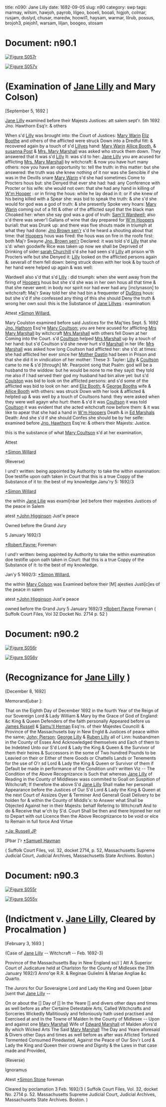 title: n090: Jane Lilly
date: 1692-09-05
slug: n90
category: swp
tags: marmay, wilsim, hawjoh, payrob, lilgeo, booeli, booali, higjoh, colmar, rusjam, duslyd, chusar, maredw, hoowil1, haysam, warmar, lilrub, possus, brojoh3, piejoh1, warsam, liljan, boogeo, stosam




<div markdown class="doc" id="n90.1">

# Document: n90.1



<span markdown class="figure">[![Figure S057r](archives/Suffolk/small/S057A.jpg)](archives/Suffolk/large/S057A.jpg)</span>



<span markdown class="figure">[![Figure S057v](archives/Suffolk/small/S057B.jpg)](archives/Suffolk/large/S057B.jpg)</span>


# (Examination of [Jane Lilly](/tag/liljan.html) and Mary Colson)

[September 5, 1692 ]

 [Jane Lilly](/tag/liljan.html) examined before their Majests Justices: att salem sept'r. 5th 1692  Jno. Hawthorn Esq'r:  & others

When s'd [Lilly](/tag/liljan.html) was brought into: the Court of Justices: [Mary Warin](/tag/warmar.html) [Eliz Boothe](/tag/booeli.html) and others of the afflicted were struck Down into a Dredful fitt: & recovered again by a touch of s'd [Lillyes](/tag/liljan.html) hand: [Mary Warin](/tag/warmar.html) [Allice Booth.](/tag/booali.html) & [susanna Post](/tag/possus.html) & [Mrs. Mary Marshall](/tag/marmay.html) was asked who struck them down. They answered that it was s'd [Lilly](/tag/liljan.html) It: was s'd to her: [Jane Lilly](/tag/liljan.html) you are acused for afflicting [Mrs. Mary Marshall](/tag/marmay.html) by witchcraft: & now you have hurt many others: now you have an opportunity to: tell the truth: in this matter: but she answered: the truth was she knew nothing of it nor was she Sencible if she was in the Devills snare [Mary Warin](/tag/warmar.html) s'd she had sometimes Come to Procters hous but: she Denyed that ever she had: had: any Conference with Procter or his wife: she would not own: that she had any hand in killing of [W'm Hooper](/tag/hoowil1.html) : or in firing the hous: while he lay dead in it: or if she knew of his being killed with a Spear she: was bid to speak the truth: & she s'd she would for god was a god of truth: & she presently Spoke very hoars: [Mary Warin](/tag/warmar.html) coming out of a fitt & other of the afflicted sayd that the black man Choaked her: when she say god was a god of truth: [Sam'll Wardwell:](/tag/warsam.html) also s'd there was sever'l Gallans of wine that day prepared for [W'm Hoopers](/tag/hoowil1.html) buriall: that was Drunk up: and there was five shouts made in triumph at what they had done: [Jno Brown sen'r](/tag/brojoh3.html) s'd he heard a shouting about that time: that [Hoopers](/tag/hoowil1.html) hous was fired: the hous was on fire in the roofe first: both Maj'r Swayne [Jno. Brown sen'r](/tag/brojoh3.html) Declared: it was told s'd [Lilly](/tag/liljan.html) that she s'd: when goodwife Rice was taken up now we shall be Deprived of Drinking of sider:[sarah Churchill](/tag/chusar.html) s'd she had seen s'd [Lilly](/tag/liljan.html) att prison w'th Procters wife but she Denyed it: [Lilly](/tag/liljan.html) looked on the afflicted persons again &: severall of  them fell down: being struck down with her look & by touch of her hand were helped up again & was well:

Wardwell also s'd that s'd [Lilly](/tag/liljan.html) : did triumph: when she went away from the firing of [Hoopers](/tag/hoowil1.html) hous but she s'd she was in her own hous all that time & that she never went: in body nor spirit nor had ever had any [inclynason] to witchcraft: Maj'r Sway told her she had bin a frequenter of [DuStins](/tag/duslyd.html) hous: but she s'd if she confessed any thing of this she should Deny the truth & wrong her own soul: this is the Substance of [Jane Lillyes](/tag/liljan.html) : examination:

Attest [*Simon Willard.](/tag/wilsim.html)

Mary Coulston examined before said Justices for the Maj'ties Sept. 5. 1692 [Jno. Hathorn](/tag/hawjoh.html) Esq're [Mary Coultson:](/tag/colmar.html) you are here acused for afflicting [Mrs Mary Marshall](/tag/marmay.html) by witchcraft [Mrs Marshall](/tag/marmay.html) with others fell Down at her Coming into the Court. s'd [Coultson](/tag/colmar.html) helped [Mrs Marshall](/tag/marmay.html) up by a touch of her hand: but s'd Coultson s'd she never hurt s'd [Marshall](/tag/marmay.html) in her life: [Mrs Marshall](/tag/marmay.html) was asked how long Coultson had afflicted her: she s'd: at times: she had afflicted her ever since her [Mother Dastin](/tag/duslyd.html) had been in Prison and that she did it in vindication of her mother: These 3: Tayler: [Lilly](/tag/liljan.html) & [Coultson](/tag/colmar.html) came to me & s'd [through] Mr. Pearpoint song that Psalm: god will be a husband to the widdow: but he would be none to me they sayd: they told me also if I had served their god my husband had bin alive yet: but s'd [Coulston](/tag/colmar.html) was bid to look on the afflicted persons: and s'd some of the afflicted was bid to look on her: and [Eliz Booth:](/tag/booeli.html) & [George Booths](/tag/boogeo.html) wife & [Allice Booth](/tag/booali.html) with others: was struck Down with her look & afflicted & helpted up & was well by a touch of Coultsons hand: they were asked when they were well agayn who hurt: them & s'd it was [Coultson](/tag/colmar.html) it was told [Coultson](/tag/colmar.html) it was evident that she acted witchcraft now before them: & it was like to apear that she had a hand in [W'm Hoopers](/tag/hoowil1.html) Death & in [Ed Marshals](/tag/maredw.html) Death: And she s'd if she should Confes she should be by her selfe: examined before [Jno. Hawthorn](/tag/hawjoh.html) Esq're: & others their Majests: Justice.

this is the substance of what [Mary Coultson](/tag/colmar.html) s'd at her examination,

Attest 

[*Simon Willard](/tag/wilsim.html)

(Reverse) 

I und'r written: being appointed by Authority: to take the within examination: Doe testifie upon oath taken in Court that this is a  true Coppy of the Substance of it to: the best of my knowledge Janu'ry 5: 1692/3

[*Simon Willard](/tag/wilsim.html)

the within [Jane Lilie](/tag/liljan.html) was exami[nbar ]ed before their majesties Justices of the peace in Salem

atest [*John Higginson](/tag/higjoh.html) Just'e peace

Owned before the Grand Jury 

5 January 1692/3

[*Robert Payne:](/tag/payrob.html) Foreman:

I und'r written: being appinted by Authority to take the within examination doe testifie upon oath taken in Court: that this is a true Coppy of the Substance of it: to the best of my knowledge. 

Jan'y 5 1692/3: [*Simon Willard.](/tag/wilsim.html)

the within [Mary Colson](/tag/colmar.html) was Examined before their [M] ajesties Justi[c]es of the peace in salem

atest [*John Higginson](/tag/higjoh.html) Just'e peace

owned before the Grand Jury 
5 January 1692/3  [*Robert Payne](/tag/payrob.html) Foreman ( Suffolk Court Files, Vol 32 Docket No. 2714 p. 52 )

</div>



<div markdown class="doc" id="n90.2">

# Document: n90.2



<span markdown class="figure">[![Figure S056r](archives/Suffolk/small/S056A.jpg)](archives/Suffolk/large/S056A.jpg)</span>



<span markdown class="figure">[![Figure S056v](archives/Suffolk/small/S056B.jpg)](archives/Suffolk/large/S056B.jpg)</span>


# (Recognizance for [Jane Lilly](/tag/liljan.html) )

[December 8, 1692]

Memorand[ubar ]:

That on the Eighth Day of December 1692 in the fourth Year of the Reign of our Sovereign Lord & Lady William & Mary by the Grace of God of England: &c King & Queen Defenders of the faith personally Appeared before us [James Russell](/tag/rusjam.html) & [Samu'll Heman](/tag/haysam.html) Esq'rs. of their Majestes Councill: & Province of the Massachusets bay in New Engld & Justices of peace within the same; [John; Pierson;](/tag/piejoh1.html) [George Lilly](/tag/lilgeo.html) & [Ruben Lilly](/tag/lilrub.html) all of Linn: husbandmen in the County of Essex And Acknowledged themselves and Each of them to be Indebted Unto our S'd Lord & Lady the King & Queen & the Survivor of them their heires & Successors in the some of Two hundred Pounds to be Leavied on their or Either of there Goods or Chattells Lands or Tenements for the use  of O'r sd Lord & Lady the King & Queen or Survivor of them if Default be made in performance of the Condition und'r written Viz -- The Condition of the Above Recognizance is Such that whereas [Jane Lilly](/tag/liljan.html) of Reading in the County of Middlesex wass commited to Goall on Suspition of Witchcraft; If therefore the above S'd [Jane Lilly](/tag/liljan.html) Shall make her personall Appearance before the Justices of Our S'd Lord & Lady the King & Queen at the next Court of Assizes Oyer & Terminer And Generall Goall Delivery to be holden for & within the County of Middls'x: to Answer what Shall be Objected Against her in their Majests: behalf Refering to Witchcraft And to do & Receive that w'ch by S'd. Court Shall be then and there Injoned her not to Depart with out Licence then the Above Recognizance to be void or elce to Remain in full force And Virtue

[*Ja: Russell JP](/tag/rusjam.html)

[Pbar ]'r [*Samuell Hayman](/tag/haysam.html)

( Suffolk Court Files, vol. 32, docket 2714, p. 52, Massachusetts Supreme Judicial Court, Judicial Archives, Massachusetts State Archives. Boston.)


</div>



<div markdown class="doc" id="n90.3">

# Document: n90.3



<span markdown class="figure">[![Figure S055r](archives/Suffolk/small/S055A.jpg)](archives/Suffolk/large/S055A.jpg)</span>



<span markdown class="figure">[![Figure S055v](archives/Suffolk/small/S055B.jpg)](archives/Suffolk/large/S055B.jpg)</span>


# (Indictment v. [Jane Lilly](/tag/liljan.html), Cleared by Procalmation )

[February 3, 1693 ]

  (Case of [Jane Lilly](/tag/liljan.html) -- Witchcraft -- Feb. 1692-3)

Province of the Massachusetts Bay in New England ss// ] Att A Superior Court of Judicature held at Charlston for the County of Midlesex the 31th January 1692/3 Anno'qe R.R. & Reginae Gulielmi & Mariae Angliae &c Quarto.

The Jurors for Our Soveraigne Lord and Lady the King and Queen [pbar ]sent that [Jane Lilly](/tag/liljan.html) --

On or about the [] Day of [] In the Yeare [] and divers other days and times as well before as after Certaine Detestable Arts, Called Witchcrafts and Sorceries Wickedly Mallitiously and felloniously hath used practised and Exercised at and In the Towne of Malden In the County of Midlesex -- Upon and against one [Mary Marshall](/tag/marmay.html) Wife of [Edward Marshall](/tag/maredw.html) of Malden afors'd By which Wicked Arts The Said [Mary Marshall](/tag/marmay.html) The Day and Yeare aforesaid & Divers other Days and times as well before as after was Aflicted Tortured Tormented  Consumed Pinedasted, Against the Peace of Our Sov'r Lord & Lady the King and Queen their crowne and Dignity & the Laws in that case made and Provided,

(Reverse) 

Ignoramus 

Atest [*Simon Stone](/tag/stosam.html) foreman

Cleared by poclamation 
3 Feb. 1692/3  ( Suffolk Court Files, Vol. 32, docket No. 2714 p. 52. Massachusetts Supreme Judicial Court, Judicial Archives, Massachusetts State Archives. Boston. )

</div>

